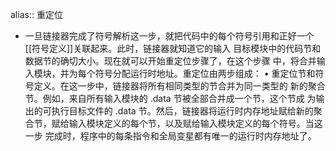 alias:: 重定位

- 一旦链接器完成了符号解析这一步，就把代码中的每个符号引用和正好一个[[符号定义]]关联起来。此时，链接器就知道它的输入
  目标模块中的代码节和数据节的确切大小。现在就可以开始重定位步骤了，在这个步骤
  中，将合并输入模块，并为每个符号分配运行时地址。重定位由两步组成：
  • 重定位节和符号定义。在这一步中，链接器将所有相同类型的节合并为同一类型的
  新的聚合节。例如，来自所有输入模块的 .data 节被全部合并成一个节，这个节成
  为输出的可执行目标文件的 .data 节。然后，链接器将运行时内存地址赋给新的聚
  合节，赋给输入模块定义的每个节，以及赋给输入模块定义的每个符号。当这一步
  完成时，程序中的每条指令和全局变星都有唯一的运行时内存地址了。